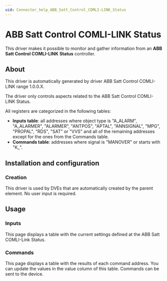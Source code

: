 ```yaml
---
uid: Connector_help_ABB_Satt_Control_COMLI-LINK_Status
---
```


# ABB Satt Control COMLI-LINK Status

This driver makes it possible to monitor and gather information from an **ABB** **Satt Control COMLI-LINK** **Status** controller.

## About

This driver is automatically generated by driver ABB Satt Control COMLI-LINK range 1.0.0.X.

The driver only controls aspects related to the ABB Satt Control COMLI-LINK Status.

All registers are categorized in the following tables:

- **Inputs table**: all addresses where object type is "A_ALARM", "A_ALARMER", "ALARMER", "ANTPOS", "APTAL", "ANNSIGNAL", "MPG", "PROPAL", "RDS", "SAT" or "VVS" and all of the remaining addresses except for the ones from the Commands table.
- **Commands table**: addresses where signal is "MANOVER" or starts with "K\_".

## Installation and configuration

### Creation

This driver is used by DVEs that are automatically created by the parent element. No user input is required.

## Usage

### Inputs

This page displays a table with the current settings defined at the ABB Satt COMLI-Link Status.

### Commands

This page displays a table with the results of each command address. You can update the values in the value column of this table. Commands can be sent to the device.
